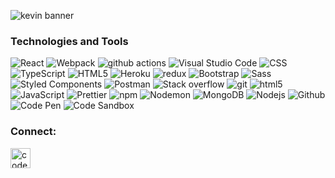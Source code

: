 ![kevin banner](https://i.ibb.co/3yhMMZY/98.jpg)

<h3> Technologies and Tools </h3>

<img alt="React" src="https://img.shields.io/badge/-React-45b8d8?style=flat-square&logo=react&logoColor=white" />
<img alt="Webpack" src="https://img.shields.io/badge/-Webpack-8DD6F9?style=flat-square&logo=webpack&logoColor=white" />
<img alt="github actions" src="https://img.shields.io/badge/-Github_Actions-2088FF?style=flat-square&logo=github-actions&logoColor=white" />
<img alt="Visual Studio Code" src="https://img.shields.io/badge/Visual_Studio_Code-informational?style=flat&logo=Visual-Studio-Code&logoColor=white&color=007acc" />
<img alt="CSS" src="https://img.shields.io/badge/CSS3-informational?style=flat&logo=CSS3&logoColor=white&color=1572b6" />
<img alt="TypeScript" src="https://img.shields.io/badge/-TypeScript-007ACC?style=flat-square&logo=typescript&logoColor=white" />
<img alt="HTML5" src="https://img.shields.io/badge/HTML5-informational?style=flat&logo=HTML5&logoColor=white&color=302683" />
<img alt="Heroku" src="https://img.shields.io/badge/-Heroku-430098?style=flat-square&logo=heroku&logoColor=white" />
<img alt="redux" src="https://img.shields.io/badge/-Redux-764ABC?style=flat-square&logo=redux&logoColor=white" />
<img alt="Bootstrap" src="https://img.shields.io/badge/Bootstrap-informational?style=flat&logo=Bootstrap&logoColor=white&color=563d7c" />
<img alt="Sass" src="https://img.shields.io/badge/-Sass-CC6699?style=flat-square&logo=sass&logoColor=white" />
<img alt="Styled Components" src="https://img.shields.io/badge/-Styled_Components-db7092?style=flat-square&logo=styled-components&logoColor=white" />
<img alt="Postman" src="https://img.shields.io/badge/Postman-informational?style=flat&logo=Postman&logoColor=white&color=ff6c37" />
<img alt="Stack overflow" src="https://img.shields.io/badge/Stack_Overflow-informational?style=flat&logo=Stack-Overflow&logoColor=white&color=fe7a16" />
<img alt="git" src="https://img.shields.io/badge/-Git-F05032?style=flat-square&logo=git&logoColor=white" />
<img alt="html5" src="https://img.shields.io/badge/-HTML5-E34F26?style=flat-square&logo=html5&logoColor=white" />
<img alt="JavaScript" src="https://img.shields.io/badge/JavaScript-informational?style=flat&logo=JavaScript&logoColor=black&color=e5a00d" />
<img alt="Prettier" src="https://img.shields.io/badge/-Prettier-F7B93E?style=flat-square&logo=prettier&logoColor=white" />
<img alt="npm" src="https://img.shields.io/badge/-NPM-CB3837?style=flat-square&logo=npm&logoColor=white" />
<img alt="Nodemon" src="https://img.shields.io/badge/Nodemon-informational?style=flat&logo=Nodemon&logoColor=white&color=76d04b" />
<img alt="MongoDB" src="https://img.shields.io/badge/-MongoDB-13aa52?style=flat-square&logo=mongodb&logoColor=white" />
<img alt="Nodejs" src="https://img.shields.io/badge/-Nodejs-43853d?style=flat-square&logo=Node.js&logoColor=white" />
<img alt="Github" src="https://img.shields.io/badge/GitHub-informational?style=flat&logo=GitHub&logoColor=white&color=181717" />
<img alt="Code Pen" src="https://img.shields.io/badge/CodePen-informational?style=flat&logo=CodePen&logoColor=white&color=000000" />
<img alt="Code Sandbox" src="https://img.shields.io/badge/CodeSandbox-informational?style=flat&logo=CodeSandbox&logoColor=white&color=000000" />

<h3> Connect: </h3>

[<img align="left" alt="codeSTACKr | LinkedIn" width="32px" src="https://cdn.jsdelivr.net/npm/simple-icons@v3/icons/linkedin.svg" />][linkedin]

<br>
<br />

[linkedin]: https://www.linkedin.com/in/kev-schmidt/
